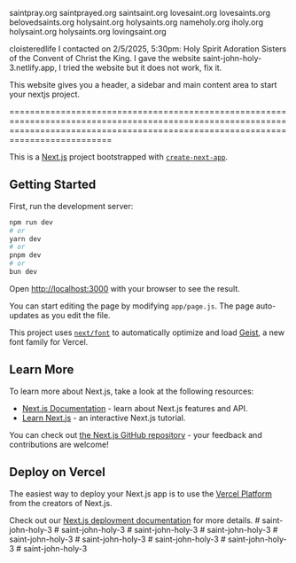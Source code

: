 saintpray.org
saintprayed.org
saintsaint.org
lovesaint.org
lovesaints.org
belovedsaints.org
holysaint.org
holysaints.org
nameholy.org
iholy.org
holysaint.org
holysaints.org
lovingsaint.org

cloisteredlife
I contacted on 2/5/2025, 5:30pm: Holy Spirit Adoration Sisters of the Convent of Christ the King.
I gave the website saint-john-holy-3.netlify.app, I tried the website but it does not work, fix it.

This website gives you a header, a sidebar and main content area to start your nextjs project.

======================================================================================================================================================================================

This is a [Next.js](https://nextjs.org) project bootstrapped with [`create-next-app`](https://github.com/vercel/next.js/tree/canary/packages/create-next-app).

## Getting Started

First, run the development server:

```bash
npm run dev
# or
yarn dev
# or
pnpm dev
# or
bun dev
```

Open [http://localhost:3000](http://localhost:3000) with your browser to see the result.

You can start editing the page by modifying `app/page.js`. The page auto-updates as you edit the file.

This project uses [`next/font`](https://nextjs.org/docs/app/building-your-application/optimizing/fonts) to automatically optimize and load [Geist](https://vercel.com/font), a new font family for Vercel.

## Learn More

To learn more about Next.js, take a look at the following resources:

- [Next.js Documentation](https://nextjs.org/docs) - learn about Next.js features and API.
- [Learn Next.js](https://nextjs.org/learn) - an interactive Next.js tutorial.

You can check out [the Next.js GitHub repository](https://github.com/vercel/next.js) - your feedback and contributions are welcome!

## Deploy on Vercel

The easiest way to deploy your Next.js app is to use the [Vercel Platform](https://vercel.com/new?utm_medium=default-template&filter=next.js&utm_source=create-next-app&utm_campaign=create-next-app-readme) from the creators of Next.js.

Check out our [Next.js deployment documentation](https://nextjs.org/docs/app/building-your-application/deploying) for more details.
#   s a i n t - j o h n - h o l y - 3 
 
 #   s a i n t - j o h n - h o l y - 3 
 
 #   s a i n t - j o h n - h o l y - 3 
 
 #   s a i n t - j o h n - h o l y - 3 
 
 #   s a i n t - j o h n - h o l y - 3 
 
 #   s a i n t - j o h n - h o l y - 3 
 
 #   s a i n t - j o h n - h o l y - 3 
 
 #   s a i n t - j o h n - h o l y - 3 
 
 #   s a i n t - j o h n - h o l y - 3 
 
 
